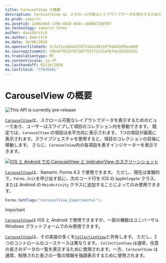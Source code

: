 ```yaml
---
title: CarouselView の概要
description: CarouselView は、スクロール可能なレイアウトでデータを表示するためのビューであり、ユーザーはスワイプして項目のコレクション内を移動できます。
ms.prod: xamarin
ms.assetid: 2a96e4bd-c29b-4658-bb4c-ab00872b0f8f
ms.technology: xamarin-forms
author: davidbritch
ms.author: dabritch
ms.date: 10/08/2019
ms.openlocfilehash: 2c3e15ce68ad1507318a1d8155f9ab03095ea409
ms.sourcegitcommit: 10b4d7952d78f20f753372c53af6feb16918555c
ms.translationtype: MT
ms.contentlocale: ja-JP
ms.lasthandoff: 02/26/2020
ms.locfileid: "77635581"
---
```

# <a name="xamarinforms-carouselview-introduction"></a>CarouselView の概要

![](~/media/shared/preview.png "This API is currently pre-release")

[`CarouselView`](xref:Xamarin.Forms.CarouselView)は、スクロール可能なレイアウトでデータを表示するためのビューであり、ユーザーはスワイプして項目のコレクション内を移動できます。 既定では、`CarouselView` の項目は水平方向に表示されます。 1つの項目が画面に表示されます。スワイプジェスチャを使用すると、項目のコレクションの前後に移動します。 さらに、`CarouselView`内の各項目を表すインジケーターを表示できます。

[![IOS と Android での CarouselView と IndicatorView のスクリーンショット](populate-data-images/indicators.png "IndicatorView の円")](populate-data-images/indicators-large.png#lightbox "IndicatorView の円")

[`CarouselView`](xref:Xamarin.Forms.CarouselView)は、Xamarin. Forms 4.3 で使用できます。 ただし、現在は実験的で、`Forms.Init`を呼び出す前に、次のコード行を iOS の `AppDelegate` クラス、または Android の `MainActivity` クラスに追加することによってのみ使用できます。

```csharp
Forms.SetFlags("CarouselView_Experimental");
```

> [!IMPORTANT]
> [`CarouselView`](xref:Xamarin.Forms.CarouselView)は IOS と Android で使用できますが、一部の機能はユニバーサル Windows プラットフォームでのみ使用できます。

[`CarouselView`](xref:Xamarin.Forms.CarouselView)は、その実装の多くを[`CollectionView`](xref:Xamarin.Forms.CollectionView)と共有します。 ただし、2つのコントロールのユースケースは異なります。 `CollectionView` は通常、任意の長さのデータの一覧を表示するために使用されます。一方、`CarouselView` は通常、制限された長さの一覧の情報を強調表示するために使用されます。
